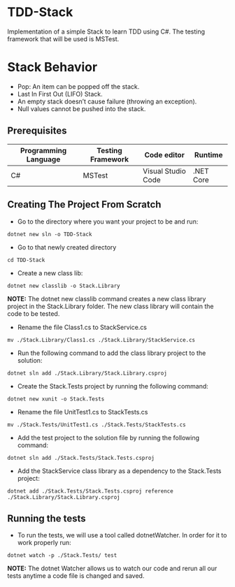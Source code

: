 # TDD-Stack

Implementation of a simple Stack to learn TDD using C#.
The testing framework that will be used is MSTest.

# Stack Behavior

- Pop: An item can be popped off the stack.
- Last In First Out (LIFO) Stack.
- An empty stack doesn’t cause failure (throwing an exception).
- Null values cannot be pushed into the stack.

## Prerequisites

| **Programming Language** | **Testing Framework** | **Code editor**    | **Runtime** |
| ------------------------ | --------------------- | ------------------ | ----------- |
| C#                       | MSTest                | Visual Studio Code | .NET Core   |

## Creating The Project From Scratch

- Go to the directory where you want your project to be and run:

`dotnet new sln -o TDD-Stack`

- Go to that newly created directory

`cd TDD-Stack`

- Create a new class lib:

`dotnet new classlib -o Stack.Library`

**NOTE:** The dotnet new classlib command creates a new class library project in the Stack.Library folder. The new class library will contain the code to be tested.

- Rename the file Class1.cs to StackService.cs

`mv ./Stack.Library/Class1.cs ./Stack.Library/StackService.cs`

- Run the following command to add the class library project to the solution:

`dotnet sln add ./Stack.Library/Stack.Library.csproj`

- Create the Stack.Tests project by running the following command:

`dotnet new xunit -o Stack.Tests`

- Rename the file UnitTest1.cs to StackTests.cs

`mv ./Stack.Tests/UnitTest1.cs ./Stack.Tests/StackTests.cs`

- Add the test project to the solution file by running the following command:

`dotnet sln add ./Stack.Tests/Stack.Tests.csproj`

- Add the StackService class library as a dependency to the Stack.Tests project:

`dotnet add ./Stack.Tests/Stack.Tests.csproj reference ./Stack.Library/Stack.Library.csproj`

## Running the tests

- To run the tests, we will use a tool called dotnetWatcher. In order for it to work properly run:

`dotnet watch -p ./Stack.Tests/ test`

**NOTE:** The dotnet Watcher allows us to watch our code and rerun all our tests anytime a code file is changed and saved.

